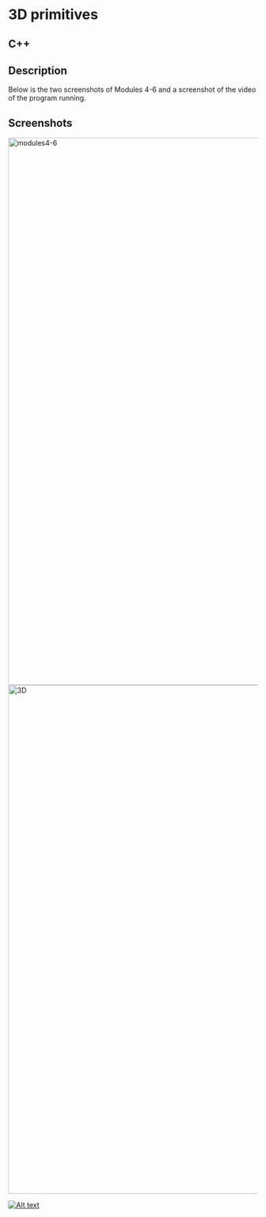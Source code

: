 # 3D primitives #


## C++ ##


## Description ##

Below is the two screenshots of Modules 4-6 and a screenshot of the video of the program running.


## Screenshots ##

<img width="1106" alt="modules4-6" src="https://user-images.githubusercontent.com/53446525/73768047-5eae8580-4746-11ea-824c-89150845f5a8.png">

<img width="1028" alt="3D" src="https://user-images.githubusercontent.com/53446525/73768534-2d828500-4747-11ea-8518-7a540c9a8db5.png">

[![Alt text](https://img.youtube.com/vi/gq-CN0aJnmE/0.jpg)](https://www.youtube.com/watch?v=gq-CN0aJnmE)
